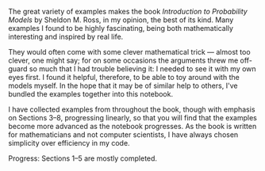 The great variety of examples makes the book *Introduction to Probability Models* by Sheldon M. Ross, in my opinion, the best of its kind. Many examples I found to be highly fascinating, being both mathematically interesting and inspired by real life.

They would often come with some clever mathematical trick — almost too clever, one might say; for on some occasions the arguments threw me off-guard so much that I had trouble believing it: I needed to see it with my own eyes first. I found it helpful, therefore, to be able to toy around with the models myself. In the hope that it may be of similar help to others, I've bundled the examples together into this notebook.

I have collected examples from throughout the book, though with emphasis on Sections 3–8, progressing linearly, so that you will find that the examples become more advanced as the notebook progresses. As the book is written for mathematicians and not computer scientists, I have always chosen simplicity over efficiency in my code.

Progress: Sections 1–5 are mostly completed.
